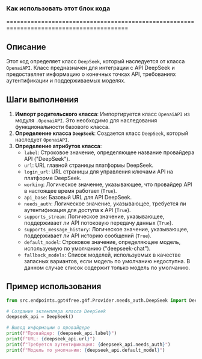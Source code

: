 ### Как использовать этот блок кода
=========================================================================================

Описание
-------------------------
Этот код определяет класс `DeepSeek`, который наследуется от класса `OpenaiAPI`. Класс предназначен для интеграции с API DeepSeek и предоставляет информацию о конечных точках API, требованиях аутентификации и поддерживаемых моделях.

Шаги выполнения
-------------------------
1. **Импорт родительского класса**: Импортируется класс `OpenaiAPI` из модуля `.OpenaiAPI`. Это необходимо для наследования функциональности базового класса.
2. **Определение класса `DeepSeek`**: Создается класс `DeepSeek`, который наследует `OpenaiAPI`.
3. **Определение атрибутов класса**:
    - `label`: Строковое значение, определяющее название провайдера API ("DeepSeek").
    - `url`: URL главной страницы платформы DeepSeek.
    - `login_url`: URL страницы для управления ключами API на платформе DeepSeek.
    - `working`: Логическое значение, указывающее, что провайдер API в настоящее время работает (`True`).
    - `api_base`: Базовый URL для API DeepSeek.
    - `needs_auth`: Логическое значение, указывающее, требуется ли аутентификация для доступа к API (`True`).
    - `supports_stream`: Логическое значение, указывающее, поддерживает ли API потоковую передачу данных (`True`).
    - `supports_message_history`: Логическое значение, указывающее, поддерживает ли API историю сообщений (`True`).
    - `default_model`: Строковое значение, определяющее модель, используемую по умолчанию ("deepseek-chat").
    - `fallback_models`: Список моделей, используемых в качестве запасных вариантов, если модель по умолчанию недоступна. В данном случае список содержит только модель по умолчанию.

Пример использования
-------------------------

```python
from src.endpoints.gpt4free.g4f.Provider.needs_auth.DeepSeek import DeepSeek

# Создание экземпляра класса DeepSeek
deepseek_api = DeepSeek()

# Вывод информации о провайдере
print(f"Провайдер: {deepseek_api.label}")
print(f"URL: {deepseek_api.url}")
print(f"Требуется аутентификация: {deepseek_api.needs_auth}")
print(f"Модель по умолчанию: {deepseek_api.default_model}")
